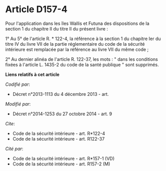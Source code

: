 # Article D157-4

Pour l'application dans les îles Wallis et Futuna des dispositions de la section 1 du chapitre II du titre II du présent
livre : 

1° Au 5° de l'article R. * 122-4, la référence à la section 1 du chapitre Ier du titre IV du livre VII de la partie
réglementaire du code de la sécurité intérieure est remplacée par la référence au livre VII du même code ; 

2° Au dernier alinéa de l'article R. 122-37, les mots : " dans les conditions fixées à l'article L. 1435-2 du code de la
santé publique " sont supprimés.

**Liens relatifs à cet article**

_Codifié par_:

  - Décret n°2013-1113 du 4 décembre 2013 - art.

_Modifié par_:

  - Décret n°2014-1253 du 27 octobre 2014 - art. 9

_Cite_:

  - Code de la sécurité intérieure - art. R*122-4
  - Code de la sécurité intérieure - art. R122-37

_Cité par_:

  - Code de la sécurité intérieure - art. R*157-1 (VD)
  - Code de la sécurité intérieure - art. R157-2 (M)
